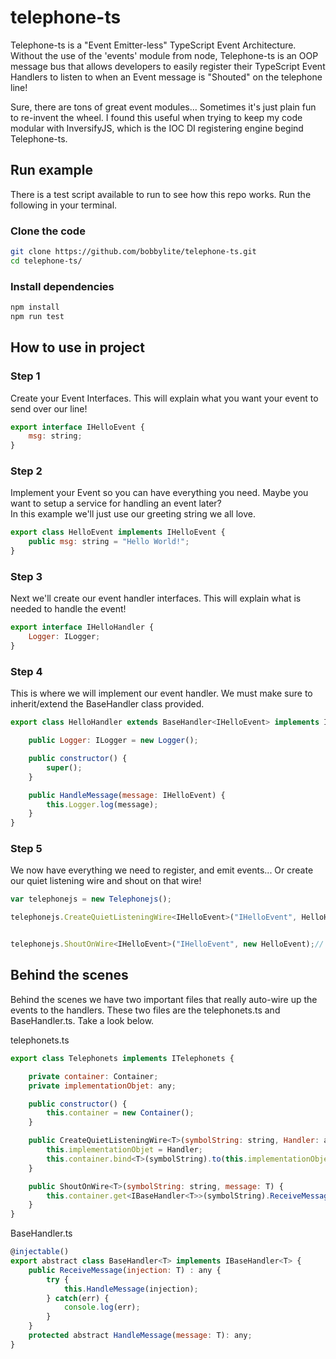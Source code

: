 # telephone-ts
Telephone-ts is a "Event Emitter-less" TypeScript Event Architecture.  Without the use of the 'events' module from node, Telephone-ts is an OOP message bus that allows developers to easily register their TypeScript Event Handlers to listen to when an Event message is "Shouted" on the telephone line! 

Sure, there are tons of great event modules... Sometimes it's just plain fun to re-invent the wheel.  I found this useful when trying to keep my code modular with InversifyJS, which is the IOC DI registering engine begind Telephone-ts. 

## Run example
There is a test script available to run to see how this repo works. 
Run the following in your terminal.

### Clone the code 
```bash
git clone https://github.com/bobbylite/telephone-ts.git
cd telephone-ts/
```

### Install dependencies
```bash
npm install 
npm run test
```

## How to use in project

### Step 1
Create your Event Interfaces.  This will explain what you want your event to send over our line! 
```javascript
export interface IHelloEvent {
    msg: string;
}
```

### Step 2
Implement your Event so you can have everything you need.  Maybe you want to setup a service for handling an event later?  
In this example we'll just use our greeting string we all love. 
```javascript 
export class HelloEvent implements IHelloEvent {
    public msg: string = "Hello World!";
}
```

### Step 3 
Next we'll create our event handler interfaces. This will explain what is needed to handle the event!
```javascript 
export interface IHelloHandler {
    Logger: ILogger;
}
```

### Step 4
This is where we will implement our event handler.  We must make sure to inherit/extend the BaseHandler class provided. 
```javascript
export class HelloHandler extends BaseHandler<IHelloEvent> implements IHelloHandler {

    public Logger: ILogger = new Logger();

    public constructor() {
        super();
    }

    public HandleMessage(message: IHelloEvent) {
        this.Logger.log(message);
    }
}
```

### Step 5
We now have everything we need to register, and emit events... Or create our quiet listening wire and shout on that wire! 
```javascript
var telephonejs = new Telephonejs();

telephonejs.CreateQuietListeningWire<IHelloEvent>("IHelloEvent", HelloHandler);


telephonejs.ShoutOnWire<IHelloEvent>("IHelloEvent", new HelloEvent);// OUTPUT-> HelloEvent { msg: 'Hello World!' }
```

## Behind the scenes
Behind the scenes we have two important files that really auto-wire up the events to the handlers.  These two files are the telephonets.ts and BaseHandler.ts.  Take a look below.

telephonets.ts
```javascript
export class Telephonets implements ITelephonets {

    private container: Container;
    private implementationObjet: any;

    public constructor() {
        this.container = new Container();
    }

    public CreateQuietListeningWire<T>(symbolString: string, Handler: any) : void {
        this.implementationObjet = Handler;
        this.container.bind<T>(symbolString).to(this.implementationObjet);
    }

    public ShoutOnWire<T>(symbolString: string, message: T) {
        this.container.get<IBaseHandler<T>>(symbolString).ReceiveMessage(message);
    }
}
```

BaseHandler.ts
```javascript
@injectable()
export abstract class BaseHandler<T> implements IBaseHandler<T> {
    public ReceiveMessage(injection: T) : any {
        try {
            this.HandleMessage(injection);
        } catch(err) {
            console.log(err);
        }
    }
    protected abstract HandleMessage(message: T): any;
}
```
